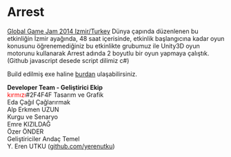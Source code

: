 Arrest
======

<a href="http://globalgamejam.org/2014/jam-sites/ggj-ege">Global Game Jam 2014 Izmir/Turkey</a> 
Dünya çapında düzenlenen bu etkinliğin İzmir ayağında, 48 saat içerisinde, etkinlik başlangıcına kadar oyun konusunu öğrenemediğiniz bu etkinlikte grubumuz ile Unity3D oyun motorunu kullanarak Arrest adında 2 boyutlu bir oyun yapmaya çalıştık.
(Github javascript desede script dilimiz c#)

Build edilmiş exe haline <a href="https://www.dropbox.com/home/Global%20Game%20Jam%20Ege">burdan</a> ulaşabilirsiniz.


**Developer Team - Geliştirici Ekip** <br>
<span style="color:Red">kırmızı</span>#2F4F4F
Tasarım ve Grafik<br>
Eda Çağıl Çağlarırmak <br>
Alp Erkmen UZUN<br>
Kurgu ve Senaryo<br>
Emre KIZILDAĞ<br>
Özer ÖNDER<br>
Geliştiriciler
Andaç Temel<br> 
Y. Eren UTKU (<a href="www.github.com/yerenutku">github.com/yerenutku</a>)<br>


